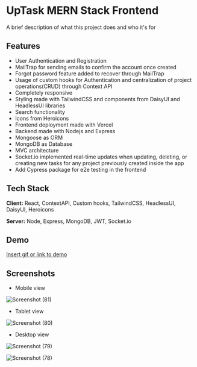 # UpTask MERN Stack Frontend

A brief description of what this project does and who it's for





## Features

- User Authentication and Registration
- MailTrap for sending emails to confirm the account once created
- Forgot password feature added to recover through MailTrap
- Usage of custom hooks for Authentication and centralization of project operations(CRUD) through Context API
- Completely responsive
- Styling made with TailwindCSS and components from DaisyUI and HeadlessUI libraries
- Search functionality
- Icons from Heroicons
- Frontend deployment made with Vercel
- Backend made with Nodejs and Express
- Mongoose as ORM
- MongoDB as Database
- MVC architecture
- Socket.io implemented real-time updates when updating, deleting, or creating new tasks for any project previously created inside the app
- Add Cypress package for e2e testing in the frontend  


## Tech Stack

**Client:** React, ContextAPI, Custom hooks, TailwindCSS, HeadlessUI, DaisyUI, Heroicons

**Server:** Node, Express, MongoDB, JWT, Socket.io


## Demo

[Insert gif or link to demo](https://up-task-mern-stack-frontend.vercel.app/)


## Screenshots

- Mobile view

![Screenshot (81)](https://github.com/cjgv1809/UpTask-MERN-stack-frontend/assets/57246901/9143a0e4-a7b8-49ef-aa63-2f01122aa7f8)

- Tablet view

![Screenshot (80)](https://github.com/cjgv1809/UpTask-MERN-stack-frontend/assets/57246901/569066ab-bc37-45c5-9c1f-33dafd8eb641)

- Desktop view

![Screenshot (79)](https://github.com/cjgv1809/UpTask-MERN-stack-frontend/assets/57246901/62e7ea3e-e69d-4407-927c-90d36719205a)

![Screenshot (78)](https://github.com/cjgv1809/UpTask-MERN-stack-frontend/assets/57246901/7e1a0ba3-dffc-44f3-a1a6-17988c38e776)

